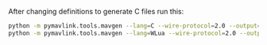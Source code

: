 After changing definitions to generate C files run this:

```bash
python -m pymavlink.tools.mavgen --lang=C --wire-protocol=2.0 --output=src/mavlink/v2.0 message_definitions/v1.0/altamus.xml
python -m pymavlink.tools.mavgen --lang=WLua --wire-protocol=2.0 --output=src/mavlink/altamus_mavlink message_definitions/v1.0/altamus.xml
```